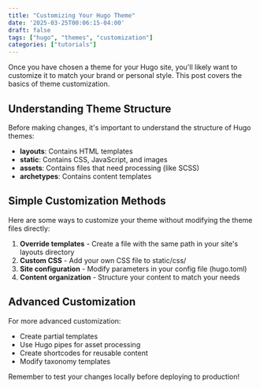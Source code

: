 ```yaml
---
title: "Customizing Your Hugo Theme"
date: '2025-03-25T00:06:15-04:00'
draft: false
tags: ["hugo", "themes", "customization"]
categories: ["tutorials"]
---
```


Once you have chosen a theme for your Hugo site, you'll likely want to customize it to match your brand or personal style. This post covers the basics of theme customization.

## Understanding Theme Structure

Before making changes, it's important to understand the structure of Hugo themes:

- **layouts**: Contains HTML templates
- **static**: Contains CSS, JavaScript, and images
- **assets**: Contains files that need processing (like SCSS)
- **archetypes**: Contains content templates

## Simple Customization Methods

Here are some ways to customize your theme without modifying the theme files directly:

1. **Override templates** - Create a file with the same path in your site's layouts directory
2. **Custom CSS** - Add your own CSS file to static/css/
3. **Site configuration** - Modify parameters in your config file (hugo.toml)
4. **Content organization** - Structure your content to match your needs

## Advanced Customization

For more advanced customization:

- Create partial templates
- Use Hugo pipes for asset processing
- Create shortcodes for reusable content
- Modify taxonomy templates

Remember to test your changes locally before deploying to production!
